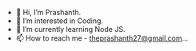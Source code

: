 - 👋 Hi, I’m Prashanth.
- 👀 I’m interested in Coding.
- 🌱 I’m currently learning Node JS.
- 📫 How to reach me - theprashanth27@gmail.com...

<!---
theprashanth/theprashanth is a ✨ special ✨ repository because its `README.md` (this file) appears on your GitHub profile.
You can click the Preview link to take a look at your changes.
--->
